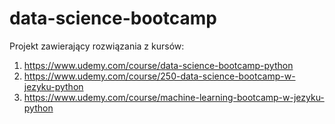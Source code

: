 # data-science-bootcamp

Projekt zawierający rozwiązania z kursów:

1. https://www.udemy.com/course/data-science-bootcamp-python
2. https://www.udemy.com/course/250-data-science-bootcamp-w-jezyku-python
3. https://www.udemy.com/course/machine-learning-bootcamp-w-jezyku-python
